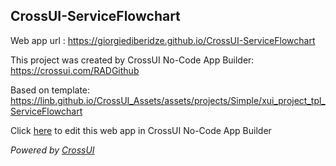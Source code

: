 ## CrossUI-ServiceFlowchart
Web app url : https://giorgiediberidze.github.io/CrossUI-ServiceFlowchart

This project was created by CrossUI No-Code App Builder: https://crossui.com/RADGithub

Based on template: https://linb.github.io/CrossUI_Assets/assets/projects/Simple/xui_project_tpl_ServiceFlowchart

Click [here](https://crossui.com/RADGithub/#!from=github&owner=giorgiediberidze&repo=CrossUI-ServiceFlowchart) to edit this web app in CrossUI No-Code App Builder

<i>Powered by [CrossUI](https://crossui.com)</i>
